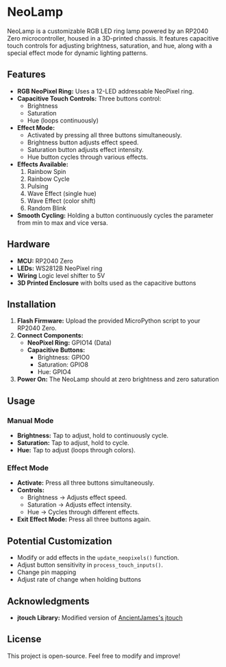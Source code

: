 # NeoLamp

NeoLamp is a customizable RGB LED ring lamp powered by an RP2040 Zero microcontroller, housed in a 3D-printed chassis. It features capacitive touch controls for adjusting brightness, saturation, and hue, along with a special effect mode for dynamic lighting patterns.

## Features
- **RGB NeoPixel Ring:** Uses a 12-LED addressable NeoPixel ring.
- **Capacitive Touch Controls:** Three buttons control:
  - Brightness
  - Saturation
  - Hue (loops continuously)
- **Effect Mode:**
  - Activated by pressing all three buttons simultaneously.
  - Brightness button adjusts effect speed.
  - Saturation button adjusts effect intensity.
  - Hue button cycles through various effects.
- **Effects Available:**
  1. Rainbow Spin
  2. Rainbow Cycle
  3. Pulsing
  4. Wave Effect (single hue)
  5. Wave Effect (color shift)
  6. Random Blink
- **Smooth Cycling:** Holding a button continuously cycles the parameter from min to max and vice versa.

## Hardware
- **MCU:** RP2040 Zero
- **LEDs:** WS2812B NeoPixel ring
- **Wiring** Logic level shifter to 5V
- **3D Printed Enclosure** with bolts used as the capacitive buttons

## Installation
1. **Flash Firmware:** Upload the provided MicroPython script to your RP2040 Zero.
2. **Connect Components:**
   - **NeoPixel Ring:** GPIO14 (Data)
   - **Capacitive Buttons:**
     - Brightness: GPIO0
     - Saturation: GPIO8
     - Hue: GPIO4
3. **Power On:** The NeoLamp should at zero brightness and zero saturation

## Usage
### Manual Mode
- **Brightness:** Tap to adjust, hold to continuously cycle.
- **Saturation:** Tap to adjust, hold to cycle.
- **Hue:** Tap to adjust (loops through colors).

### Effect Mode
- **Activate:** Press all three buttons simultaneously.
- **Controls:**
  - Brightness -> Adjusts effect speed.
  - Saturation -> Adjusts effect intensity.
  - Hue -> Cycles through different effects.
- **Exit Effect Mode:** Press all three buttons again.

## Potential Customization
- Modify or add effects in the `update_neopixels()` function.
- Adjust button sensitivity in `process_touch_inputs()`.
- Change pin mapping
- Adjust rate of change when holding buttons

## Acknowledgments
- **jtouch Library:** Modified version of [AncientJames's jtouch](https://github.com/AncientJames/jtouch/blob/main/jtouch.py)

## License
This project is open-source. Feel free to modify and improve!



